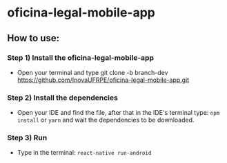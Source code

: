 # oficina-legal-mobile-app

## How to use:

### Step 1) Install the oficina-legal-mobile-app

- Open your terminal and type git clone -b branch-dev https://github.com/InovaUFRPE/oficina-legal-mobile-app.git

### Step 2) Install the dependencies

- Open your IDE and find the file, after that in the IDE's terminal type:
                            ```npm install``` 
                                    or 
                              ```yarn```
              and wait the dependencies to be downloaded.

### Step 3) Run

- Type in the terminal:
                           ```react-native run-android```
